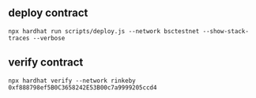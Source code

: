 ## deploy contract
```
npx hardhat run scripts/deploy.js --network bsctestnet --show-stack-traces --verbose
```

##  verify contract
```
npx hardhat verify --network rinkeby 0xf888798ef5B0C3658242E53B00c7a9999205ccd4 
```